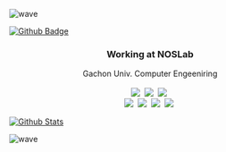 ![wave](https://capsule-render.vercel.app/api?type=wave&color=timeGradient&height=300&text=System%20Engineer,%20GYUPIN&fontSize=60&fontAlignY=40&animation=fadeIn)

[![Github Badge](https://img.shields.io/badge/-Github-000?style=flat-square&logo=Github&logoColor=white&link=https://github.com/GyuPin-Moon)](https://github.com/GyuPin-Moon)

<h3 align="center"> Working at NOSLab </h3>
<p align="center">
  Gachon Univ. Computer Engeeniring
  <br>
  <br>
  <img src="https://img.shields.io/badge/-C-00599C?logo=C"/>&nbsp
  <img src="https://img.shields.io/badge/-C++-00599C?logo=C"/>&nbsp
  <img src="https://img.shields.io/badge/-PYTHON-3776AB?logo=Python"/>&nbsp
  <br>
  <img src="https://img.shields.io/badge/-AWS-ffffff?logo=Amazon"/>&nbsp
  <img src="https://img.shields.io/badge/-git-ffffff?logo=git"/>&nbsp
  <img src="https://img.shields.io/badge/-Docker-ffffff?logo=Docker"/>&nbsp
  <img src="https://img.shields.io/badge/-jupyter-ffffff?logo=jupyter"/>&nbsp
</p>

[![Github Stats](https://github-readme-stats.vercel.app/api?username=GyuPin-Moon&show_icons=true)](https://github-readme-stats.vercel.app/api?username=GyuPin-Moon)


![wave](https://capsule-render.vercel.app/api?section=footer&type=wave&color=timeGradient&height=150)
